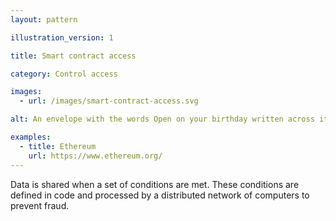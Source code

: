 ```yaml
---
layout: pattern

illustration_version: 1

title: Smart contract access

category: Control access

images:
  - url: /images/smart-contract-access.svg

alt: An envelope with the words Open on your birthday written across it.

examples:
  - title: Ethereum
    url: https://www.ethereum.org/
---
```


Data is shared when a set of conditions are met. These conditions are defined in code and processed by a distributed network of computers to prevent fraud.
